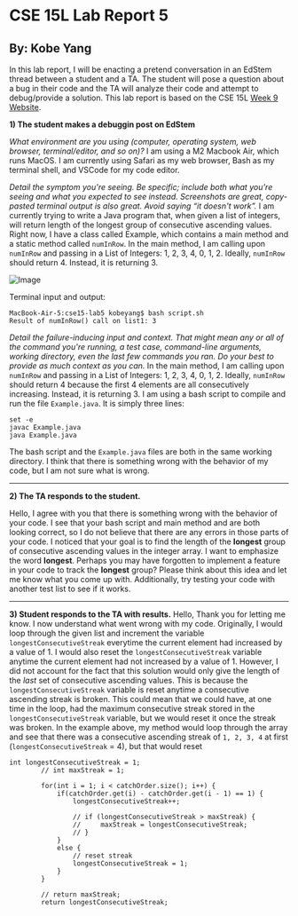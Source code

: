 # CSE 15L Lab Report 5
## By: Kobe Yang

In this lab report, I will be enacting a pretend conversation in an EdStem thread between a student and a TA. The student will pose a question about a bug in their code and the TA will analyze their code and attempt to debug/provide a solution. 
This lab report is based on the CSE 15L [Week 9 Website](https://ucsd-cse15l-s23.github.io/week/week9/). 

**1) The student makes a debuggin post on EdStem**

*What environment are you using (computer, operating system, web browser, terminal/editor, and so on)?*
I am using a M2 Macbook Air, which runs MacOS. I am currently using Safari as my web browser, Bash as my terminal shell, and VSCode for my code editor. 


*Detail the symptom you're seeing. Be specific; include both what you're seeing and what you expected to see instead. Screenshots are great, copy-pasted terminal output is also great. Avoid saying “it doesn't work”.*
I am currently trying to write a Java program that, when given a list of integers, will return length of the longest group of consecutive ascending values. Right now, I have a class called Example, which contains a main method and a static method called `numInRow`. In the main method, I am calling upon `numInRow` and passing in a List of Integers: 1, 2, 3, 4, 0, 1, 2. Ideally, `numInRow` should return 4. Instead, it is returning 3. 

![Image](________________)

Terminal input and output: 
```
MacBook-Air-5:cse15-lab5 kobeyang$ bash script.sh 
Result of numInRow() call on list1: 3
```


*Detail the failure-inducing input and context. That might mean any or all of the command you're running, a test case, command-line arguments, working directory, even the last few commands you ran. Do your best to provide as much context as you can.*
In the main method, I am calling upon `numInRow` and passing in a List of Integers: 1, 2, 3, 4, 0, 1, 2. Ideally, `numInRow` should return 4 because the first 4 elements are all consecutively increasing. Instead, it is returning 3. I am using a bash script to compile and run the file `Example.java`. It is simply three lines: 
```
set -e
javac Example.java
java Example.java
```
The bash script and the `Example.java` files are both in the same working directory. I think that there is something wrong with the behavior of my code, but I am not sure what is wrong. 

___

**2) The TA responds to the student.**

Hello, 
I agree with you that there is something wrong with the behavior of your code. I see that your bash script and main method and are both looking correct, so I do not believe that there are any errors in those parts of your code. I noticed that your goal is to find the length of the **longest** group of consecutive ascending values in the integer array. I want to emphasize the word **longest**. Perhaps you may have forgotten to implement a feature in your code to track the **longest** group? Please think about this idea and let me know what you come up with. Additionally, try testing your code with another test list to see if it works. 

___

**3) Student responds to the TA with results.**
Hello, 
Thank you for letting me know. I now understand what went wrong with my code. Originally, I would loop through the given list and increment the variable `longestConsecutiveStreak` everytime the current element had increased by a value of 1. I would also reset the `longestConsecutiveStreak` variable anytime the current element had not increased by a value of 1. However, I did not account for the fact that this solution would only give the length of the *last* set of consecutive ascending values. This is because the `longestConsecutiveStreak` variable is reset anytime a consecutive ascending streak is broken. This could mean that we could have, at one time in the loop, had the maximum consecutive streak stored in the `longestConsecutiveStreak` variable, but we would reset it once the streak was broken. In the example above, my method would loop through the array and see that there was a consecutive ascending streak of `1, 2, 3, 4` at first (`longestConsecutiveStreak` = 4), but that would reset 




```
int longestConsecutiveStreak = 1; 
        // int maxStreak = 1; 

        for(int i = 1; i < catchOrder.size(); i++) {
            if(catchOrder.get(i) - catchOrder.get(i - 1) == 1) {
                longestConsecutiveStreak++; 

                // if (longestConsecutiveStreak > maxStreak) {
                //     maxStreak = longestConsecutiveStreak; 
                // }
            }
            else {
                // reset streak
                longestConsecutiveStreak = 1; 
            }
        }

        // return maxStreak; 
        return longestConsecutiveStreak; 
```
